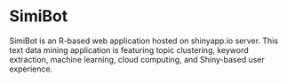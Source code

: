 # SimiBot
SimiBot is an R-based web application hosted on shinyapp.io server. This text data mining application is featuring topic clustering, keyword extraction, machine learning, cloud computing, and Shiny-based user experience. 
